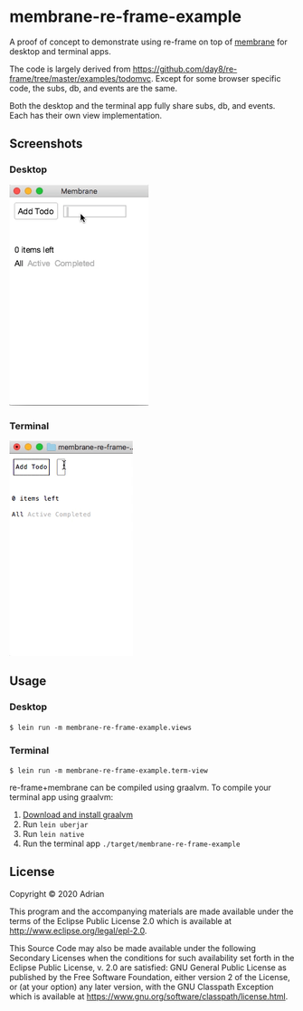# membrane-re-frame-example

A proof of concept to demonstrate using re-frame on top of [membrane](https://github.com/phronmophobic/membrane) for desktop and terminal apps.

The code is largely derived from https://github.com/day8/re-frame/tree/master/examples/todomvc. Except for some browser specific code, the subs, db, and events are the same.

Both the desktop and the terminal app fully share subs, db, and events. Each has their own view implementation.

## Screenshots

### Desktop
![desktop](desktop-demo.gif?raw=true)

### Terminal
![terminal example](term-demo.gif?raw=true)


## Usage

### Desktop
`$ lein run -m membrane-re-frame-example.views`
### Terminal
`$ lein run -m membrane-re-frame-example.term-view`

re-frame+membrane can be compiled using graalvm. To compile your terminal app using graalvm:

1. [Download and install graalvm](https://github.com/BrunoBonacci/graalvm-clojure/blob/master/doc/clojure-graalvm-native-binary.md#step1---download-and-install-graalvm)
2. Run `lein uberjar`
3. Run `lein native`
4. Run the terminal app `./target/membrane-re-frame-example`

## License

Copyright © 2020 Adrian

This program and the accompanying materials are made available under the
terms of the Eclipse Public License 2.0 which is available at
http://www.eclipse.org/legal/epl-2.0.

This Source Code may also be made available under the following Secondary
Licenses when the conditions for such availability set forth in the Eclipse
Public License, v. 2.0 are satisfied: GNU General Public License as published by
the Free Software Foundation, either version 2 of the License, or (at your
option) any later version, with the GNU Classpath Exception which is available
at https://www.gnu.org/software/classpath/license.html.
